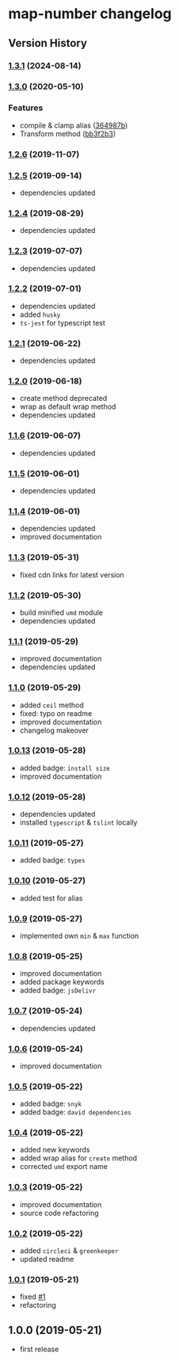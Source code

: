 # map-number changelog

## Version History

### [1.3.1](https://github.com/manferlo81/map-number/compare/v1.3.0...v1.3.1) (2024-08-14)

### [1.3.0](https://github.com/manferlo81/map-number/compare/v1.2.6...v1.3.0) (2020-05-10)

### Features

* compile & clamp alias ([364987b](https://github.com/manferlo81/map-number/commit/364987ba21cffd5bae4b25de3c8b01f457b5a3c7))
* Transform method ([bb3f2b3](https://github.com/manferlo81/map-number/commit/bb3f2b39d59d612a38add2d5f08422f6a7a5af1f))

### [1.2.6](https://github.com/manferlo81/map-number/compare/v1.2.5...v1.2.6) (2019-11-07)

### [1.2.5](https://github.com/manferlo81/map-number/compare/v1.2.4...v1.2.5) (2019-09-14)

* dependencies updated

### [1.2.4](https://github.com/manferlo81/map-number/compare/v1.2.3...v1.2.4) (2019-08-29)

* dependencies updated

### [1.2.3](https://github.com/manferlo81/map-number/compare/v1.2.2...v1.2.3) (2019-07-07)

* dependencies updated

### [1.2.2](https://github.com/manferlo81/map-number/compare/v1.2.1...v1.2.2) (2019-07-01)

* dependencies updated
* added `husky`
* `ts-jest` for typescript test

### [1.2.1](https://github.com/manferlo81/map-number/compare/v1.2.0...v1.2.1) (2019-06-22)

* dependencies updated

### [1.2.0](https://github.com/manferlo81/map-number/compare/v1.1.6...v1.2.0) (2019-06-18)

* create method deprecated
* wrap as default wrap method
* dependencies updated

### [1.1.6](https://github.com/manferlo81/map-number/compare/v1.1.5...v1.1.6) (2019-06-07)

* dependencies updated

### [1.1.5](https://github.com/manferlo81/map-number/compare/v1.1.4...v1.1.5) (2019-06-01)

* dependencies updated

### [1.1.4](https://github.com/manferlo81/map-number/compare/v1.1.3...v1.1.4) (2019-06-01)

* dependencies updated
* improved documentation

### [1.1.3](https://github.com/manferlo81/map-number/compare/v1.1.2...v1.1.3) (2019-05-31)

* fixed cdn links for latest version

### [1.1.2](https://github.com/manferlo81/map-number/compare/v1.1.1...v1.1.2) (2019-05-30)

* build minified `umd` module
* dependencies updated

### [1.1.1](https://github.com/manferlo81/map-number/compare/v1.1.0...v1.1.1) (2019-05-29)

* improved documentation
* dependencies updated

### [1.1.0](https://github.com/manferlo81/map-number/compare/v1.0.13...v1.1.0) (2019-05-29)

* added `ceil` method
* fixed: typo on readme
* improved documentation
* changelog makeover

### [1.0.13](https://github.com/manferlo81/map-number/compare/v1.0.12...v1.0.13) (2019-05-28)

* added badge: `install size`
* improved documentation

### [1.0.12](https://github.com/manferlo81/map-number/compare/v1.0.11...v1.0.12) (2019-05-28)

* dependencies updated
* installed `typescript` & `tslint` locally

### [1.0.11](https://github.com/manferlo81/map-number/compare/v1.0.10...v1.0.11) (2019-05-27)

* added badge: `types`

### [1.0.10](https://github.com/manferlo81/map-number/compare/v1.0.9...v1.0.10) (2019-05-27)

* added test for alias

### [1.0.9](https://github.com/manferlo81/map-number/compare/v1.0.8...v1.0.9) (2019-05-27)

* implemented own `min` & `max` function

### [1.0.8](https://github.com/manferlo81/map-number/compare/v1.0.7...v1.0.8) (2019-05-25)

* improved documentation
* added package keywords
* added badge: `jsDelivr`

### [1.0.7](https://github.com/manferlo81/map-number/compare/v1.0.6...v1.0.7) (2019-05-24)

* dependencies updated

### [1.0.6](https://github.com/manferlo81/map-number/compare/v1.0.5...v1.0.6) (2019-05-24)

* improved documentation

### [1.0.5](https://github.com/manferlo81/map-number/compare/v1.0.4...v1.0.5) (2019-05-22)

* added badge: `snyk`
* added badge: `david dependencies`

### [1.0.4](https://github.com/manferlo81/map-number/compare/v1.0.3...v1.0.4) (2019-05-22)

* added new keywords
* added wrap alias for `create` method
* corrected `umd` export name

### [1.0.3](https://github.com/manferlo81/map-number/compare/v1.0.2...v1.0.3) (2019-05-22)

* improved documentation
* source code refactoring

### [1.0.2](https://github.com/manferlo81/map-number/compare/v1.0.1...v1.0.2) (2019-05-22)

* added `circleci` & `greenkeeper`
* updated readme

### [1.0.1](https://github.com/manferlo81/map-number/compare/v1.0.0...v1.0.1) (2019-05-21)

* fixed [#1](https://github.com/manferlo81/map-number/issues/1)
* refactoring

## 1.0.0 (2019-05-21)

* first release
